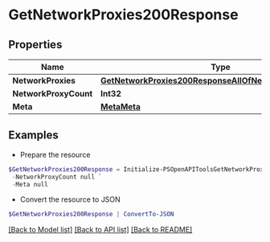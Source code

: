 # GetNetworkProxies200Response
## Properties

Name | Type | Description | Notes
------------ | ------------- | ------------- | -------------
**NetworkProxies** | [**GetNetworkProxies200ResponseAllOfNetworkProxiesInner[]**](GetNetworkProxies200ResponseAllOfNetworkProxiesInner.md) |  | [optional] 
**NetworkProxyCount** | **Int32** |  | [optional] 
**Meta** | [**MetaMeta**](MetaMeta.md) |  | [optional] 

## Examples

- Prepare the resource
```powershell
$GetNetworkProxies200Response = Initialize-PSOpenAPIToolsGetNetworkProxies200Response  -NetworkProxies null `
 -NetworkProxyCount null `
 -Meta null
```

- Convert the resource to JSON
```powershell
$GetNetworkProxies200Response | ConvertTo-JSON
```

[[Back to Model list]](../README.md#documentation-for-models) [[Back to API list]](../README.md#documentation-for-api-endpoints) [[Back to README]](../README.md)

